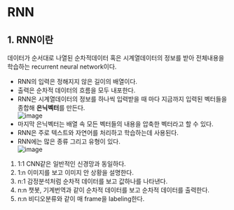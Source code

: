 # RNN
## 1. RNN이란
데이터가 순서대로 나열된 순차적데이터 혹은 시계열데이터의 정보를 받아 전체내용을 학습하는 recurrent neural network이다.
- RNN의 입력은 정해지지 않은 길이의 배열이다.
- 출력은 순차적 데이터의 흐름을 모두 내포한다. 
- RNN은 시계열데이터의 정보를 하나씩 입력받을 때 마다 지금까지 입력된 벡터들을 종합해 **은닉벡터**를 만든다.\
![image](https://user-images.githubusercontent.com/70633080/105817193-9f0eaf80-5ff8-11eb-9f24-3f2989912041.png)
- 마지막 은닉벡터는 배열 속 모든 벡터들의 내용을 압축한 벡터라고 할 수 있다.
- RNN은 주로 텍스트와 자연어를 처리하고 학습하는데 사용된다.
- RNN에는 많은 종류 그리고 유형이 있다.\
![image](https://user-images.githubusercontent.com/70633080/105817405-e72dd200-5ff8-11eb-8fe5-cf72f33f4969.png)
1. 1:1 CNN같은 일반적인 신경망과 동일하다.
2. 1:n 이미지를 보고 이미지 안 상황을 설명한다.
3. n:1 감정분석처럼 순차적 데이터를 보고 값하나를 나타낸다.
4. n:n 챗봇, 기계번역과 같이 순차적 데이터를 보고 순차적 데이터를 출력한다.
5. n:n 비디오분류와 같이 매 frame을 labeling한다.
